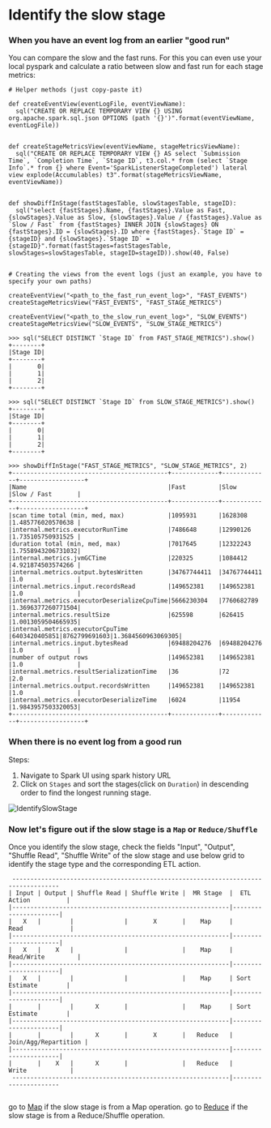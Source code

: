 # Identify the slow stage

### When you have an event log from an earlier "good run"

You can compare the slow and the fast runs.
For this you can even use your local pyspark and calculate a ratio between slow and fast run for each stage metrics:

```
# Helper methods (just copy-paste it)

def createEventView(eventLogFile, eventViewName):
  sql("CREATE OR REPLACE TEMPORARY VIEW {} USING org.apache.spark.sql.json OPTIONS (path '{}')".format(eventViewName, eventLogFile))


def createStageMetricsView(eventViewName, stageMetricsViewName):
  sql("CREATE OR REPLACE TEMPORARY VIEW {} AS select `Submission Time`, `Completion Time`, `Stage ID`, t3.col.* from (select `Stage Info`.* from {} where Event='SparkListenerStageCompleted') lateral view explode(Accumulables) t3".format(stageMetricsViewName, eventViewName))


def showDiffInStage(fastStagesTable, slowStagesTable, stageID):
  sql("select {fastStages}.Name, {fastStages}.Value as Fast, {slowStages}.Value as Slow, {slowStages}.Value / {fastStages}.Value as `Slow / Fast` from {fastStages} INNER JOIN {slowStages} ON {fastStages}.ID = {slowStages}.ID where {fastStages}.`Stage ID` = {stageID} and {slowStages}.`Stage ID` = {stageID}".format(fastStages=fastStagesTable, slowStages=slowStagesTable, stageID=stageID)).show(40, False)


# Creating the views from the event logs (just an example, you have to specify your own paths)

createEventView("<path_to_the_fast_run_event_log>", "FAST_EVENTS")
createStageMetricsView("FAST_EVENTS", "FAST_STAGE_METRICS")

createEventView("<path_to_the_slow_run_event_log>", "SLOW_EVENTS")
createStageMetricsView("SLOW_EVENTS", "SLOW_STAGE_METRICS")

>>> sql("SELECT DISTINCT `Stage ID` from FAST_STAGE_METRICS").show()
+--------+
|Stage ID|
+--------+
|       0|
|       1|
|       2|
+--------+

>>> sql("SELECT DISTINCT `Stage ID` from SLOW_STAGE_METRICS").show()
+--------+
|Stage ID|
+--------+
|       0|
|       1|
|       2|
+--------+

>>> showDiffInStage("FAST_STAGE_METRICS", "SLOW_STAGE_METRICS", 2)
+-------------------------------------------+-------------+-------------+------------------+
|Name                                       |Fast         |Slow         |Slow / Fast       |
+-------------------------------------------+-------------+-------------+------------------+
|scan time total (min, med, max)            |1095931      |1628308      |1.485776020570638 |
|internal.metrics.executorRunTime           |7486648      |12990126     |1.735105750931525 |
|duration total (min, med, max)             |7017645      |12322243     |1.7558943206731032|
|internal.metrics.jvmGCTime                 |220325       |1084412      |4.921874503574266 |
|internal.metrics.output.bytesWritten       |34767744411  |34767744411  |1.0               |
|internal.metrics.input.recordsRead         |149652381    |149652381    |1.0               |
|internal.metrics.executorDeserializeCpuTime|5666230304   |7760682789   |1.3696377260771504|
|internal.metrics.resultSize                |625598       |626415       |1.0013059504665935|
|internal.metrics.executorCpuTime           |6403420405851|8762799691603|1.3684560963069305|
|internal.metrics.input.bytesRead           |69488204276  |69488204276  |1.0               |
|number of output rows                      |149652381    |149652381    |1.0               |
|internal.metrics.resultSerializationTime   |36           |72           |2.0               |
|internal.metrics.output.recordsWritten     |149652381    |149652381    |1.0               |
|internal.metrics.executorDeserializeTime   |6024         |11954        |1.9843957503320053|
+-------------------------------------------+-------------+-------------+------------------+
```

### When there is no event log from a good run

Steps: 

1. Navigate to Spark UI using spark history URL
2. Click on `Stages` and sort the stages(click on `Duration`) in descending order to find the longest running stage.

 ![IdentifySlowStage](../imgs/identify-slow-stage.png)




### Now let's figure out if the slow stage is a `Map` or `Reduce/Shuffle`


Once you identify the slow stage, check the fields "Input", "Output", "Shuffle Read", "Shuffle Write" of the slow stage and use below grid to identify the stage type and the corresponding ETL action.

```
 -----------------------------------------------------------------------------------
| Input | Output | Shuffle Read | Shuffle Write |  MR Stage  |  ETL Action          |
|------------------------------------------------------------|----------------------|
|   X   |        |              |       X       |    Map     |     Read             |
|------------------------------------------------------------|----------------------|
|   X   |    X   |              |               |    Map     |   Read/Write         |
|------------------------------------------------------------|----------------------|
|   X   |        |              |               |    Map     | Sort Estimate        |
|------------------------------------------------------------|----------------------|
|       |        |      X       |               |    Map     | Sort Estimate        |
|------------------------------------------------------------|----------------------|
|       |        |      X       |       X       |   Reduce   | Join/Agg/Repartition |
|------------------------------------------------------------|----------------------|
|       |    X   |      X       |               |   Reduce   |     Write            |
 ------------------------------------------------------------|----------------------
    

```


go to [Map](../slow-map) if the slow stage is from a Map operation.
go to [Reduce](../slow-reduce) if the slow stage is from a Reduce/Shuffle operation.



